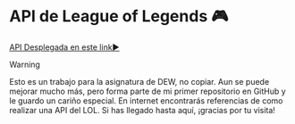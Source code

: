 # API de League of Legends 🎮

[API Desplegada en este link▶️](https://resetmenow.github.io/API-League-of-Legends/)

> [!WARNING]
> Esto es un trabajo para la asignatura de DEW, no copiar.
> Aun se puede mejorar mucho más, pero forma parte de mi primer repositorio en GitHub y le guardo un cariño especial.
> En internet encontrarás referencias de como realizar una API del LOL. Si has llegado hasta aquí, ¡gracias por tu visita!
